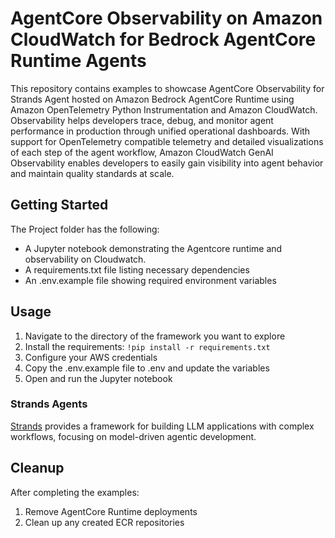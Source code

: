 # AgentCore Observability on Amazon CloudWatch for Bedrock AgentCore Runtime Agents 

This repository contains examples to showcase AgentCore Observability for Strands Agent  hosted on Amazon Bedrock AgentCore Runtime using Amazon OpenTelemetry Python Instrumentation and Amazon CloudWatch. Observability helps developers trace, debug, and monitor agent performance in production through unified operational dashboards. With support for OpenTelemetry compatible telemetry and detailed visualizations of each step of the agent workflow, Amazon CloudWatch GenAI Observability enables developers to easily gain visibility into agent behavior and maintain quality standards at scale.


## Getting Started

The Project folder has the following:
- A Jupyter notebook demonstrating the Agentcore runtime and observability on Cloudwatch.
- A requirements.txt file listing necessary dependencies
- An .env.example file showing required environment variables


## Usage

1. Navigate to the directory of the framework you want to explore
2. Install the requirements: `!pip install -r requirements.txt `
3. Configure your AWS credentials 
3. Copy the .env.example file to .env and update the variables
4. Open and run the Jupyter notebook


### Strands Agents
[Strands](https://strandsagents.com/latest/) provides a framework for building LLM applications with complex workflows, focusing on model-driven agentic development.

## Cleanup

After completing the examples:

1. Remove AgentCore Runtime deployments
2. Clean up any created ECR repositories
